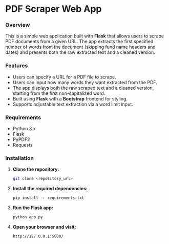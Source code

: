 # PDF Scraper Web App

### Overview
This is a simple web application built with **Flask** that allows users to scrape PDF documents from a given URL. The app extracts the first specified number of words from the document (skipping fund name headers and dates) and presents both the raw extracted text and a cleaned version.

### Features
- Users can specify a URL for a PDF file to scrape.
- Users can input how many words they want extracted from the PDF.
- The app displays both the raw scraped text and a cleaned version, starting from the first non-capitalized word.
- Built using **Flask** with a **Bootstrap** frontend for styling.
- Supports adjustable text extraction via a word limit input.

### Requirements
- Python 3.x
- Flask
- PyPDF2
- Requests

### Installation

1. **Clone the repository:**
   ```bash
   git clone <repository_url>

2. **Install the required dependencies:**
    ```bash
    pip install -r requirements.txt

3. **Run the Flask app:**
    ````bash
    python app.py

4. **Open your browser and visit:**
    ````arduino
    http://127.0.0.1:5000/